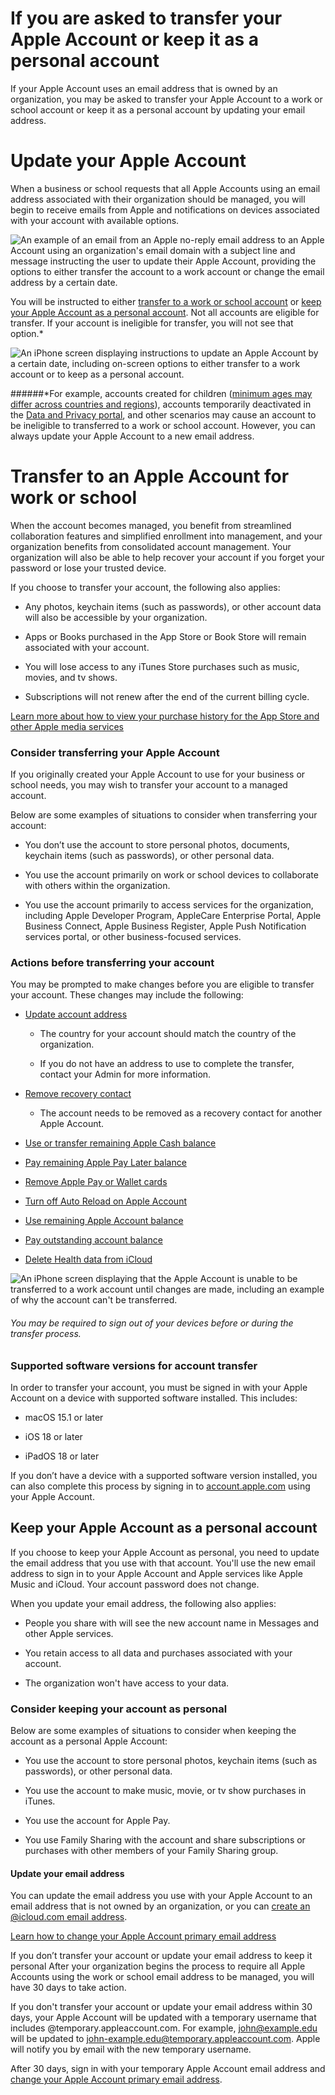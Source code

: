 # If you are asked to transfer your Apple Account or keep it as a personal account

If your Apple Account uses an email address that is owned by an organization, you may be asked to transfer your Apple Account to a work or school account or keep it as a personal account by updating your email address.

# Update your Apple Account
When a business or school requests that all Apple Accounts using an email address associated with their organization should be managed, you will begin to receive emails from Apple and notifications on devices associated with your account with available options.

![An example of an email from an Apple no-reply email address to an Apple Account using an organization's email domain with a subject line and message instructing the user to update their Apple Account, providing the options to either transfer the account to a work account or change the email address by a certain date.](https://github.com/pewtrusts/endpointDocs/blob/main/userDocs/managedAppleAccount/managedAppleIDMigration/Images/macos-sequoia-mail-update-your-apple-account.png?raw=true)

You will be instructed to either [transfer to a work or school account](https://support.apple.com/en-us/102159#transfer) or [keep your Apple Account as a personal account](https://support.apple.com/en-us/102159#keeppersonal). Not all accounts are eligible for transfer. If your account is ineligible for transfer, you will not see that option.*

![An iPhone screen displaying instructions to update an Apple Account by a certain date, including on-screen options to either transfer to a work account or to keep as a personal account.](https://github.com/pewtrusts/endpointDocs/blob/main/userDocs/managedAppleAccount/managedAppleIDMigration/Images/ios-18-iphone-15-pro-settings-apple-account-transfer.png?raw=true)

######*For example, accounts created for children ([minimum ages may differ across countries and regions](https://support.apple.com/102617#agevaries)), accounts temporarily deactivated in the [Data and Privacy portal](https://privacy.apple.com/), and other scenarios may cause an account to be ineligible to transferred to a work or school account. However, you can always update your Apple Account to a new email address.

# Transfer to an Apple Account for work or school
When the account becomes managed, you benefit from streamlined collaboration features and simplified enrollment into management, and your organization benefits from consolidated account management. Your organization will also be able to help recover your account if you forget your password or lose your trusted device.

If you choose to transfer your account, the following also applies:

- Any photos, keychain items (such as passwords), or other account data will also be accessible by your organization.

- Apps or Books purchased in the App Store or Book Store will remain associated with your account.

- You will lose access to any iTunes Store purchases such as music, movies, and tv shows.

- Subscriptions will not renew after the end of the current billing cycle.

[Learn more about how to view your purchase history for the App Store and other Apple media services](https://support.apple.com/118212)

### Consider transferring your Apple Account
If you originally created your Apple Account to use for your business or school needs, you may wish to transfer your account to a managed account.

Below are some examples of situations to consider when transferring your account:

- You don’t use the account to store personal photos, documents, keychain items (such as passwords), or other personal data.

- You use the account primarily on work or school devices to collaborate with others within the organization.

- You use the account primarily to access services for the organization, including Apple Developer Program, AppleCare Enterprise Portal, Apple Business Connect, Apple Business Register, Apple Push Notification services portal, or other business-focused services.

### Actions before transferring your account
You may be prompted to make changes before you are eligible to transfer your account. These changes may include the following:

- [Update account address](https://support.apple.com/118283)
	- The country for your account should match the country of the organization.

	- If you do not have an address to use to complete the transfer, contact your Admin for more information.

- [Remove recovery contact](https://support.apple.com/102641)

	- The account needs to be removed as a recovery contact for another Apple Account.

- [Use or transfer remaining Apple Cash balance](https://support.apple.com/120401)

- [Pay remaining Apple Pay Later balance](https://support.apple.com/120431)

- [Remove Apple Pay or Wallet cards](https://support.apple.com/118291)

- [Turn off Auto Reload on Apple Account](https://support.apple.com/118297#topup)

- [Use remaining Apple Account balance](https://support.apple.com/119902#zerobalance)

- [Pay outstanding account balance](https://support.apple.com/119902)

- [Delete Health data from iCloud](https://support.apple.com/108779)

![An iPhone screen displaying that the Apple Account is unable to be transferred to a work account until changes are made, including an example of why the account can't be transferred.](https://github.com/pewtrusts/endpointDocs/blob/main/userDocs/managedAppleAccount/managedAppleIDMigration/Images/ios-18-iphone-15-pro-settings-apple-account-unable-to-transfer.png?raw=true)

###### You may be required to sign out of your devices before or during the transfer process.

### Supported software versions for account transfer
In order to transfer your account, you must be signed in with your Apple Account on a device with supported software installed. This includes:

- macOS 15.1 or later

- iOS 18 or later

- iPadOS 18 or later

If you don’t have a device with a supported software version installed, you can also complete this process by signing in to [account.apple.com](https://account.apple.com/) using your Apple Account.

## Keep your Apple Account as a personal account
If you choose to keep your Apple Account as personal, you need to update the email address that you use with that account. You'll use the new email address to sign in to your Apple Account and Apple services like Apple Music and iCloud. Your account password does not change.

When you update your email address, the following also applies:

- People you share with will see the new account name in Messages and other Apple services.

- You retain access to all data and purchases associated with your account.

- The organization won't have access to your data.

### Consider keeping your account as personal
Below are some examples of situations to consider when keeping the account as a personal Apple Account:

- You use the account to store personal photos, keychain items (such as passwords), or other personal data.

- You use the account to make music, movie, or tv show purchases in iTunes.

- You use the account for Apple Pay.

- You use Family Sharing with the account and share subscriptions or purchases with other members of your Family Sharing group.

#### Update your email address
You can update the email address you use with your Apple Account to an email address that is not owned by an organization, or you can [create an @icloud.com email address](https://support.apple.com/guide/icloud/create-a-primary-icloudcom-email-address-mmdd8d1c5c/icloud).

[Learn how to change your Apple Account primary email address](https://support.apple.com/109353)

If you don’t transfer your account or update your email address to keep it personal
After your organization begins the process to require all Apple Accounts using the work or school email address to be managed, you will have 30 days to take action.

If you don't transfer your account or update your email address within 30 days, your Apple Account will be updated with a temporary username that includes @temporary.appleaccount.com. For example, john@example.edu will be updated to john-example.edu@temporary.appleaccount.com. Apple will notify you by email with the new temporary username.

After 30 days, sign in with your temporary Apple Account email address and [change your Apple Account primary email address](https://support.apple.com/109353).